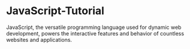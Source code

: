 # JavaScript-Tutorial
JavaScript, the versatile programming language used for dynamic web development, powers the interactive features and behavior of countless websites and applications.
